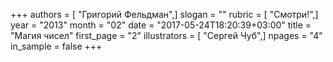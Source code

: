 +++
authors = [ "Григорий Фельдман",]
slogan = ""
rubric = [ "Смотри!",]
year = "2013"
month = "02"
date = "2017-05-24T18:20:39+03:00"
title = "Магия чисел"
first_page = "2"
illustrators = [ "Сергей Чуб",]
npages = "4"
in_sample = false
+++
